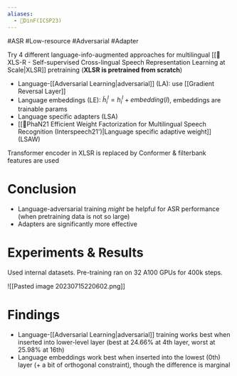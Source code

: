 ```yaml
---
aliases:
  - 🔬DinF(ICSP23)
---
```

#ASR #Low-resource #Adversarial #Adapter

Try 4 different language-info-augmented approaches for multilingual [[🔬XLS-R - Self-supervised Cross-lingual Speech Representation Learning at Scale|XLSR]] pretraining (**XLSR is pretrained from scratch**)
- Language-[[Adversarial Learning|adversarial]] (LA): use [[Gradient Reversal Layer]]
- Language embeddings (LE): $\tilde{h}_i^l = h_i^l + embedding(l)$, embeddings are trainable params
- Language specific adapters (LSA)
- [[🔬PhaN21 Efficient Weight Factorization for Multilingual Speech Recognition (Interspeech21')|Language specific adaptive weight]] (LSAW)

Transformer encoder in XLSR is replaced by Conformer & filterbank features are used

# Conclusion
- Language-adversarial training _might_ be helpful for ASR performance (when pretraining data is not so large)
- Adapters are significantly more effective

# Experiments & Results
Used internal datasets. Pre-training ran on 32 A100 GPUs for 400k steps.

![[Pasted image 20230715220602.png]]

# Findings
- Language-[[Adversarial Learning|adversarial]] training works best when inserted into lower-level layer (best at 24.66% at 4th layer, worst at 25.98% at 16th)
- Language embeddings work best when inserted into the lowest (0th) layer (+ a bit of orthogonal constraint), though the difference is marginal